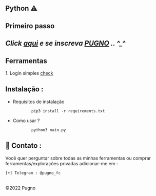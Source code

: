 ## Python ⚠️



**Primeiro passo**
----------
*Click <a href="https://www.youtube.com/c/Pugno_fc">aqui</a> e se inscreva <a href="https://www.youtube.com/c/Pugno_fc">PUGNO</a> .. ^_^*
----------
<h2>Ferramentas</h2>
1. Login simples <a href="https://github.com/Pugn0/python/tree/main/login-inpower">check</a>

Instalação : 
------
         

 - Requisitos de instalação
   
               pip3 install -r requirements.txt
    
 - Como usar ?
   
               python3 main.py
               

📧 Contato :
------
Você quer perguntar sobre todas as minhas ferramentas ou comprar ferramentas/explorações privadas adicionar-me em : 
```
[+] Telegram : @pugno_fc
```

<br>©2022 Pugno
